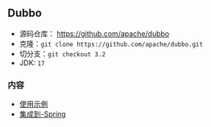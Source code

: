 ## Dubbo
- 源码仓库： https://github.com/apache/dubbo
- 克隆：`git clone https://github.com/apache/dubbo.git`
- 切分支：`git checkout 3.2`
- JDK: `17`

### 内容
- [使用示例](使用示例.md)
- [集成到-Spring](集成到-Spring.md)